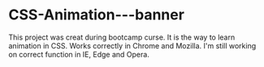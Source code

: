 # CSS-Animation---banner
This project was creat during bootcamp curse. 
It is the way to learn animation in CSS. 
Works correctly in Chrome and Mozilla. I'm still working on correct function in IE, Edge and Opera. 

